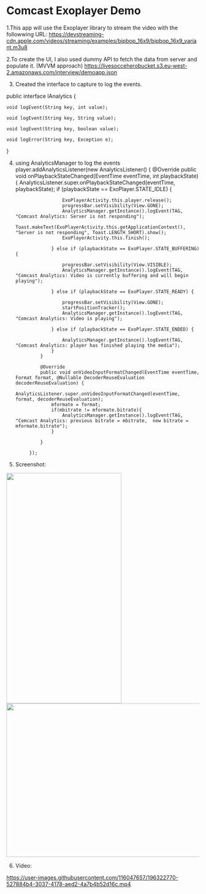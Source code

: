 # Comcast Exoplayer Demo

1.This app will use the Exoplayer library to stream the video with the followwing URL: 
https://devstreaming-cdn.apple.com/videos/streaming/examples/bipbop_16x9/bipbop_16x9_variant.m3u8

2.To create the UI, I also used dummy API to fetch the data from server and populate it. (MVVM approach)
https://livesocceherobucket.s3.eu-west-2.amazonaws.com/interview/demoapp.json

3. Created the interface to capture to log the events.

public interface IAnalytics {

    void logEvent(String key, int value);

    void logEvent(String key, String value);

    void logEvent(String key, boolean value);

    void logError(String key, Exception e);

}

4. using  AnalyticsManager to log the events
player.addAnalyticsListener(new AnalyticsListener() {
                @Override
                public void onPlaybackStateChanged(EventTime eventTime, int playbackState) {
                    AnalyticsListener.super.onPlaybackStateChanged(eventTime, playbackState);
                    if (playbackState == ExoPlayer.STATE_IDLE) {

                        ExoPlayerActivity.this.player.release();
                        progressBar.setVisibility(View.GONE);
                        AnalyticsManager.getInstance().logEvent(TAG, "Comcast Analytics: Server is not responding");
                        Toast.makeText(ExoPlayerActivity.this.getApplicationContext(), "Server is not responding", Toast.LENGTH_SHORT).show();
                        ExoPlayerActivity.this.finish();

                    } else if (playbackState == ExoPlayer.STATE_BUFFERING) {

                        progressBar.setVisibility(View.VISIBLE);
                        AnalyticsManager.getInstance().logEvent(TAG, "Comcast Analytics: Video is currently buffering and will begin playing");

                    } else if (playbackState == ExoPlayer.STATE_READY) {

                        progressBar.setVisibility(View.GONE);
                        startPositionTracker();
                        AnalyticsManager.getInstance().logEvent(TAG, "Comcast Analytics: Video is playing");

                    } else if (playbackState == ExoPlayer.STATE_ENDED) {

                        AnalyticsManager.getInstance().logEvent(TAG, "Comcast Analytics: player has finished playing the media");
                    }
                }

                @Override
                public void onVideoInputFormatChanged(EventTime eventTime, Format format, @Nullable DecoderReuseEvaluation decoderReuseEvaluation) {
                    AnalyticsListener.super.onVideoInputFormatChanged(eventTime, format, decoderReuseEvaluation);
                    mformate = format;
                    if(mbitrate != mformate.bitrate){
                        AnalyticsManager.getInstance().logEvent(TAG, "Comcast Analytics: previous bitrate = mbitrate,  new bitrate = mformate.bitrate");
                    }

                }

            });
            
5. Screenshot:
<img src="https://user-images.githubusercontent.com/116047657/196321231-17cd8f1e-8e37-4c5a-8098-7c411a1b16ec.png" width="300" height="600" />
<img src="https://user-images.githubusercontent.com/116047657/196322474-048008ef-c5d0-41a6-8e2b-d19f4f06fa5b.png" width="600" height="400" />



6. Video:

https://user-images.githubusercontent.com/116047657/196322770-527884b4-3037-4178-aed2-4a7b4b52d16c.mp4


